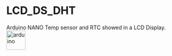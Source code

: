 # LCD_DS_DHT
Arduino NANO Temp sensor and RTC showed in a LCD Display. <br>
[<img alt="arduino" width="50" height="50" src="https://brandslogos.com/wp-content/uploads/images/arduino-logo-1.png" />](https://www.arduino.cc/) 
